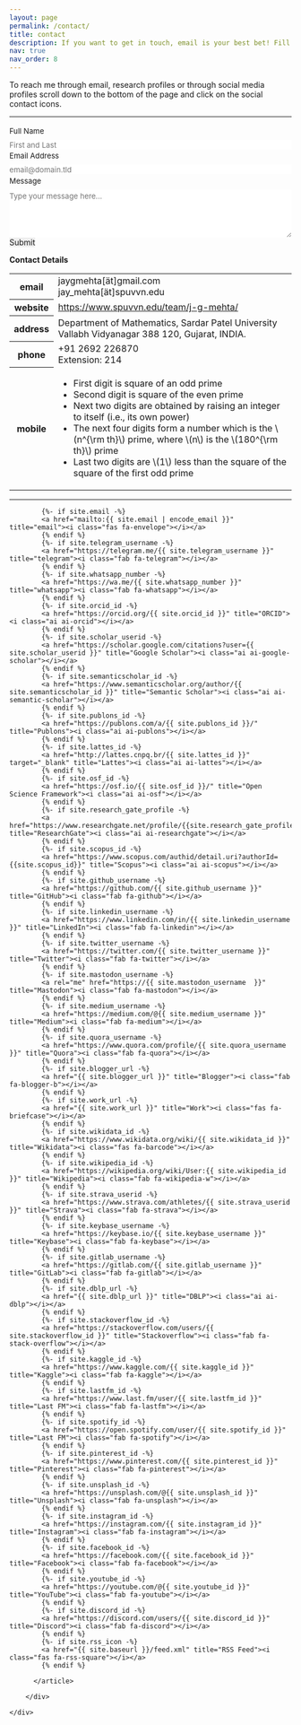 ```yaml
---
layout: page
permalink: /contact/
title: contact
description: If you want to get in touch, email is your best bet! Fill the form
nav: true
nav_order: 8
---
```

To reach me through email, research profiles or through social media profiles scroll down to the bottom of the page and click on the social contact icons.

-------------
<form id="fs-frm" name="simple-contact-form" accept-charset="utf-8" action="https://formspree.io/f/mrgwgzqz" method="post">
  <fieldset id="fs-frm-inputs">
    <label for="full-name">Full Name</label>
    <input type="text" name="name" id="full-name" placeholder="First and Last" required="">
    <label for="email-address">Email Address</label>
    <input type="email" name="_replyto" id="email-address" placeholder="email@domain.tld" required="">
    <label for="message">Message</label>
    <textarea rows="5" name="message" id="message" placeholder="Type your message here..." required=""></textarea>
    <input type="hidden" name="_subject" id="email-subject" value="Contact Form Submission">
  </fieldset>
  <input type="submit" value="Submit">
</form><style>/* reset */
#fs-frm input,
#fs-frm select,
#fs-frm textarea,
#fs-frm fieldset,
#fs-frm optgroup,
#fs-frm label,
#fs-frm #card-element:disabled {
  font-family: inherit;
  font-size: 100%;
  color: inherit;
  border: none;
  border-radius: 0;
  display: block;
  width: 100%;
  padding: 0;
  margin: 0;
  -webkit-appearance: none;
  -moz-appearance: none;
}
#fs-frm label,
#fs-frm legend,
#fs-frm ::placeholder {
  font-size: .825rem;
  margin-bottom: .5rem;
  padding-top: .2rem;
  display: flex;
  align-items: baseline;
}

/* border, padding, margin, width */
#fs-frm input,
#fs-frm select,
#fs-frm textarea,
#fs-frm #card-element {
  border: 1px solid rgba(0,0,0,0.2);
  background-color: rgba(255,255,255,0.9);
  padding: .75em 1rem;
  margin-bottom: 1.5rem;
}
#fs-frm input:focus,
#fs-frm select:focus,
#fs-frm textarea:focus {
  background-color: white;
  outline-style: solid;
  outline-width: thin;
  outline-color: gray;
  outline-offset: -1px;
}
#fs-frm [type="text"],
#fs-frm [type="email"] {
  width: 100%;
}
#fs-frm [type="button"],
#fs-frm [type="submit"],
#fs-frm [type="reset"] {
  width: auto;
  cursor: pointer;
  -webkit-appearance: button;
  -moz-appearance: button;
  appearance: button;
}
#fs-frm [type="button"]:focus,
#fs-frm [type="submit"]:focus,
#fs-frm [type="reset"]:focus {
  outline: none;
}
#fs-frm [type="submit"],
#fs-frm [type="reset"] {
  margin-bottom: 0;
}
#fs-frm select {
  text-transform: none;
}

#fs-frm [type="checkbox"] {
  -webkit-appearance: checkbox;
  -moz-appearance: checkbox;
  appearance: checkbox;
  display: inline-block;
  width: auto;
  margin: 0 .5em 0 0 !important;
}

#fs-frm [type="radio"] {
  -webkit-appearance: radio;
  -moz-appearance: radio;
  appearance: radio;
}

/* address, locale */
#fs-frm fieldset.locale input[name="city"],
#fs-frm fieldset.locale select[name="state"],
#fs-frm fieldset.locale input[name="postal-code"] {
  display: inline;
}
#fs-frm fieldset.locale input[name="city"] {
  width: 52%;
}
#fs-frm fieldset.locale select[name="state"],
#fs-frm fieldset.locale input[name="postal-code"] {
  width: 20%;
}
#fs-frm fieldset.locale input[name="city"],
#fs-frm fieldset.locale select[name="state"] {
  margin-right: 3%;
}
</style>

**Contact Details**

<div class="news">
  <div class="table-responsive coordinates">
    <table class="table table-sm table-borderless">
      <tbody><tr>
          <th scope="row">
              <i class="fas fa-envelope"></i> 
              email
          </th>
        <td>
                  <i class="email"></i> 
                  jaygmehta[ät]gmail.com<br>
                  jay_mehta[ät]spuvvn.edu<br>                 
        </td>
      </tr>
      <tr>
      <tr>
          <th scope="row">
              <i class="fa fa-globe"></i> 
              website
          </th>
        <td>       
                  <i class="address"></i> 
                  <a href="https://www.spuvvn.edu/team/j-g-mehta/" target="_blank">https://www.spuvvn.edu/team/j-g-mehta/</a>
                  <br>                    
        </td>
      </tr>
          <th scope="row">
              <i class="fa fa-university"></i> 
              <!-- <i class="fa fa-map-marker"></i>  -->
              address
          </th>
        <td>       
                  <i class="address"></i> 
                  Department of Mathematics, 
                  Sardar Patel University<br>
                  Vallabh Vidyanagar 388 120, Gujarat, INDIA.<br>                    
        </td>
      </tr>
      <tr>
          <th scope="row">
              <i class="fas fa-phone"></i> 
              phone
          </th>
        <td>       
                  <i class="phone"></i> 
                  +91 2692 226870 <br>
                  Extension: 214
        </td>
      </tr>
      <tr>
          <th scope="row">
              <i class="fas fa-mobile"></i> 
              mobile
          </th>
        <td>      
                <i class="phone"></i> 
                <ul>
                  <li>First digit is square of an odd prime</li>
                  <li>Second digit is square of the even prime</li>
                  <li>Next two digits are obtained by raising an integer to itself (i.e., its own power)</li>
                  <li>The next four digits form a number which is the \(n^{\rm th}\) prime, where \(n\) is the \(180^{\rm th}\) prime</li>
                  <li>Last two digits are \(1\) less than the square of the square of the first odd prime</li>
                </ul>
        </td>
      </tr>
      <!-- <tr>
          <th scope="row">
              <i class="fas fa-door-open"></i> 
              office hour
          </th>
        <td>       
                  <i class="office hour"></i> 
                  11-5      
        </td>
      </tr> -->
    </tbody></table>
  </div>
</div>

------------

<!-- To reach me through email or to connect with me through research profiles or social media profiles click on the social contact icons given below. -->

<div class="container mt-5">
      <!-- page.html -->
        <div class="post">
          <article>
<div class="social">
<div class="contact-icons">
<!-- <a href="mailto:jay_mehta@spuvvn.edu" title="email"><i class="fas fa-envelope"></i></a>
            <a href="https://orcid.org/0000-0003-1739-9639" title="ORCID" rel="external nofollow noopener" target="_blank"><i class="ai ai-orcid"></i></a>
            <a href="https://scholar.google.com/citations?user=X7DozG4AAAAJ" title="Google Scholar" rel="external nofollow noopener" target="_blank"><i class="ai ai-google-scholar"></i></a>
            <a href="https://github.com/jaygmehta" title="GitHub" rel="external nofollow noopener" target="_blank"><i class="fab fa-github"></i></a>
            <a href="https://publons.com/wos-op/a/AGY-1426-2022/" title="Publons" rel="external nofollow noopener" target="_blank"><i class="fab fa-publons"></i></a> -->

            {%- if site.email -%}
            <a href="mailto:{{ site.email | encode_email }}" title="email"><i class="fas fa-envelope"></i></a>
            {% endif %}
            {%- if site.telegram_username -%}
            <a href="https://telegram.me/{{ site.telegram_username }}" title="telegram"><i class="fab fa-telegram"></i></a>
            {% endif %}
            {%- if site.whatsapp_number -%}
            <a href="https://wa.me/{{ site.whatsapp_number }}" title="whatsapp"><i class="fab fa-whatsapp"></i></a>
            {% endif %}
            {%- if site.orcid_id -%}
            <a href="https://orcid.org/{{ site.orcid_id }}" title="ORCID"><i class="ai ai-orcid"></i></a>
            {% endif %}
            {%- if site.scholar_userid -%}
            <a href="https://scholar.google.com/citations?user={{ site.scholar_userid }}" title="Google Scholar"><i class="ai ai-google-scholar"></i></a>
            {% endif %}
            {%- if site.semanticscholar_id -%}
            <a href="https://www.semanticscholar.org/author/{{ site.semanticscholar_id }}" title="Semantic Scholar"><i class="ai ai-semantic-scholar"></i></a>
            {% endif %}
            {%- if site.publons_id -%}
            <a href="https://publons.com/a/{{ site.publons_id }}/" title="Publons"><i class="ai ai-publons"></i></a>
            {% endif %}
            {%- if site.lattes_id -%}
            <a href="http://lattes.cnpq.br/{{ site.lattes_id }}" target="_blank" title="Lattes"><i class="ai ai-lattes"></i></a>
            {% endif %}
            {%- if site.osf_id -%}
            <a href="https://osf.io/{{ site.osf_id }}/" title="Open Science Framework"><i class="ai ai-osf"></i></a>
            {% endif %}
            {%- if site.research_gate_profile -%}
            <a href="https://www.researchgate.net/profile/{{site.research_gate_profile}}/" title="ResearchGate"><i class="ai ai-researchgate"></i></a>
            {% endif %}
            {%- if site.scopus_id -%}
            <a href="https://www.scopus.com/authid/detail.uri?authorId={{site.scopus_id}}" title="Scopus"><i class="ai ai-scopus"></i></a>
            {% endif %}
            {%- if site.github_username -%}
            <a href="https://github.com/{{ site.github_username }}" title="GitHub"><i class="fab fa-github"></i></a>
            {% endif %}
            {%- if site.linkedin_username -%}
            <a href="https://www.linkedin.com/in/{{ site.linkedin_username }}" title="LinkedIn"><i class="fab fa-linkedin"></i></a>
            {% endif %}
            {%- if site.twitter_username -%}
            <a href="https://twitter.com/{{ site.twitter_username }}" title="Twitter"><i class="fab fa-twitter"></i></a>
            {% endif %}
            {%- if site.mastodon_username -%}
            <a rel="me" href="https://{{ site.mastodon_username  }}" title="Mastodon"><i class="fab fa-mastodon"></i></a>
            {% endif %}
            {%- if site.medium_username -%}
            <a href="https://medium.com/@{{ site.medium_username }}" title="Medium"><i class="fab fa-medium"></i></a>
            {% endif %}
            {%- if site.quora_username -%}
            <a href="https://www.quora.com/profile/{{ site.quora_username }}" title="Quora"><i class="fab fa-quora"></i></a>
            {% endif %}
            {%- if site.blogger_url -%}
            <a href="{{ site.blogger_url }}" title="Blogger"><i class="fab fa-blogger-b"></i></a>
            {% endif %}
            {%- if site.work_url -%}
            <a href="{{ site.work_url }}" title="Work"><i class="fas fa-briefcase"></i></a>
            {% endif %}
            {%- if site.wikidata_id -%}
            <a href="https://www.wikidata.org/wiki/{{ site.wikidata_id }}" title="Wikidata"><i class="fas fa-barcode"></i></a>
            {% endif %}
            {%- if site.wikipedia_id -%}
            <a href="https://wikipedia.org/wiki/User:{{ site.wikipedia_id }}" title="Wikipedia"><i class="fab fa-wikipedia-w"></i></a>
            {% endif %}
            {%- if site.strava_userid -%}
            <a href="https://www.strava.com/athletes/{{ site.strava_userid }}" title="Strava"><i class="fab fa-strava"></i></a>
            {% endif %}
            {%- if site.keybase_username -%}
            <a href="https://keybase.io/{{ site.keybase_username }}" title="Keybase"><i class="fab fa-keybase"></i></a>
            {% endif %}
            {%- if site.gitlab_username -%}
            <a href="https://gitlab.com/{{ site.gitlab_username }}" title="GitLab"><i class="fab fa-gitlab"></i></a>
            {% endif %}
            {%- if site.dblp_url -%}
            <a href="{{ site.dblp_url }}" title="DBLP"><i class="ai ai-dblp"></i></a>
            {% endif %}
            {%- if site.stackoverflow_id -%}
            <a href="https://stackoverflow.com/users/{{ site.stackoverflow_id }}" title="Stackoverflow"><i class="fab fa-stack-overflow"></i></a>
            {% endif %}
            {%- if site.kaggle_id -%}
            <a href="https://www.kaggle.com/{{ site.kaggle_id }}" title="Kaggle"><i class="fab fa-kaggle"></i></a>
            {% endif %}
            {%- if site.lastfm_id -%}
            <a href="https://www.last.fm/user/{{ site.lastfm_id }}" title="Last FM"><i class="fab fa-lastfm"></i></a>
            {% endif %}
            {%- if site.spotify_id -%}
            <a href="https://open.spotify.com/user/{{ site.spotify_id }}" title="Last FM"><i class="fab fa-spotify"></i></a>
            {% endif %}
            {%- if site.pinterest_id -%}
            <a href="https://www.pinterest.com/{{ site.pinterest_id }}" title="Pinterest"><i class="fab fa-pinterest"></i></a>
            {% endif %}
            {%- if site.unsplash_id -%}
            <a href="https://unsplash.com/@{{ site.unsplash_id }}" title="Unsplash"><i class="fab fa-unsplash"></i></a>
            {% endif %}
            {%- if site.instagram_id -%}
            <a href="https://instagram.com/{{ site.instagram_id }}" title="Instagram"><i class="fab fa-instagram"></i></a>
            {% endif %}
            {%- if site.facebook_id -%}
            <a href="https://facebook.com/{{ site.facebook_id }}" title="Facebook"><i class="fab fa-facebook"></i></a>
            {% endif %}
            {%- if site.youtube_id -%}
            <a href="https://youtube.com/@{{ site.youtube_id }}" title="YouTube"><i class="fab fa-youtube"></i></a>
            {% endif %}
            {%- if site.discord_id -%}
            <a href="https://discord.com/users/{{ site.discord_id }}" title="Discord"><i class="fab fa-discord"></i></a>
            {% endif %}
            {%- if site.rss_icon -%}
            <a href="{{ site.baseurl }}/feed.xml" title="RSS Feed"><i class="fas fa-rss-square"></i></a>
            {% endif %}

</div>


</div>

          </article>

        </div>

    </div>
